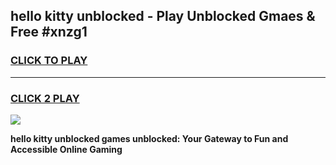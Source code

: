 
## hello kitty unblocked - Play Unblocked Gmaes & Free #xnzg1
<h3>
<a href="https://news.freeplayer.one?title=hello_kitty_unblocked&ref=24F">CLICK TO PLAY</a></h3>
<hr>

<h3>
<a href="https://news.freeplayer.one?title=hello_kitty_unblocked&ref=24F">CLICK 2 PLAY</a>
  
</h3>

<a href="https://news.freeplayer.one?title=hello_kitty_unblocked&ref=24F/"><img src="https://clearcache.store/games.png"></a>


**hello kitty unblocked games unblocked: Your Gateway to Fun and Accessible Online Gaming**

